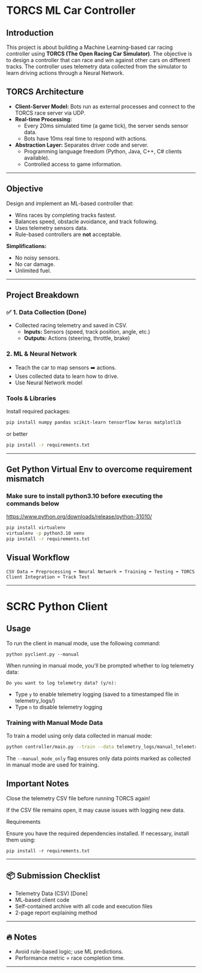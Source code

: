 # TORCS ML Car Controller

## Introduction

This project is about building a Machine Learning-based car racing controller using **TORCS (The Open Racing Car Simulator)**. The objective is to design a controller that can race and win against other cars on different tracks. The controller uses telemetry data collected from the simulator to learn driving actions through a Neural Network.

## TORCS Architecture

- **Client-Server Model:** Bots run as external processes and connect to the TORCS race server via UDP.
- **Real-time Processing:**
  - Every 20ms simulated time (a game tick), the server sends sensor data.
  - Bots have 10ms real time to respond with actions.
- **Abstraction Layer:** Separates driver code and server.
  - Programming language freedom (Python, Java, C++, C# clients available).
  - Controlled access to game information.

---

## Objective

Design and implement an ML-based controller that:

- Wins races by completing tracks fastest.
- Balances speed, obstacle avoidance, and track following.
- Uses telemetry sensors data.
- Rule-based controllers are **not** acceptable.

**Simplifications:**

- No noisy sensors.
- No car damage.
- Unlimited fuel.

---

## Project Breakdown

### ✅ 1. Data Collection (Done)

- Collected racing telemetry and saved in CSV.
  - **Inputs:** Sensors (speed, track position, angle, etc.)
  - **Outputs:** Actions (steering, throttle, brake)

### 2. ML & Neural Network

- Teach the car to map sensors ➡️ actions.
- Uses collected data to learn how to drive.
- Use Neural Network model

### Tools & Libraries

Install required packages:

```bash
pip install numpy pandas scikit-learn tensorflow keras matplotlib
```

or better

```bash
pip install -r requirements.txt
```

---

## Get Python Virtual Env to overcome requirement mismatch

### Make sure to install python3.10 before executing the commands below

https://www.python.org/downloads/release/python-31010/

```bash
pip install virtualenv
virtualenv -p python3.10 venv
pip install -r requirements.txt
```

## Visual Workflow

```
CSV Data ➡️ Preprocessing ➡️ Neural Network ➡️ Training ➡️ Testing ➡️ TORCS Client Integration ➡️ Track Test
```

---

# SCRC Python Client

## Usage

To run the client in manual mode, use the following command:

`python pyclient.py --manual`

When running in manual mode, you'll be prompted whether to log telemetry data:
```
Do you want to log telemetry data? (y/n):
```
- Type `y` to enable telemetry logging (saved to a timestamped file in telemetry_logs/)
- Type `n` to disable telemetry logging

### Training with Manual Mode Data

To train a model using only data collected in manual mode:

```bash
python controller/main.py --train --data telemetry_logs/manual_telemetry_YYYYMMDD_HHMMSS.csv --save_scaler --manual_mode_only
```

The `--manual_mode_only` flag ensures only data points marked as collected in manual mode are used for training.

## Important Notes

Close the telemetry CSV file before running TORCS again!

If the CSV file remains open, it may cause issues with logging new data.

Requirements

Ensure you have the required dependencies installed. If necessary, install them using:

`pip install -r requirements.txt`

---

## 📦 Submission Checklist

- Telemetry Data (CSV) [Done]
- ML-based client code
- Self-contained archive with all code and execution files
- 2-page report explaining method

---

## 🔥 Notes

- Avoid rule-based logic; use ML predictions.
- Performance metric = race completion time.

---
